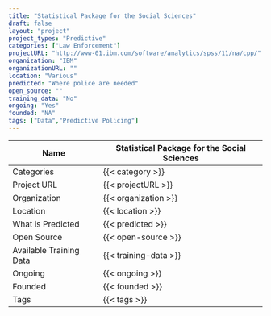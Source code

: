 ```yaml
---
title: "Statistical Package for the Social Sciences"
draft: false
layout: "project"
project_types: "Predictive"
categories: ["Law Enforcement"]
projectURL: "http://www-01.ibm.com/software/analytics/spss/11/na/cpp/"
organization: "IBM"
organizationURL: ""
location: "Various"
predicted: "Where police are needed"
open_source: ""
training_data: "No"
ongoing: "Yes"
founded: "NA"
tags: ["Data","Predictive Policing"]
---
```



Name                    |  Statistical Package for the Social Sciences    
------------------------|----
Categories              | {{< category >}} 
Project URL             | {{< projectURL >}} 
Organization            | {{< organization >}} 
Location                | {{< location >}} 
What is Predicted       | {{< predicted >}} 
Open Source             | {{< open-source >}} 
Available Training Data | {{< training-data >}}
Ongoing                 | {{< ongoing >}} 
Founded                 | {{< founded >}} 
Tags                    | {{< tags >}} 
